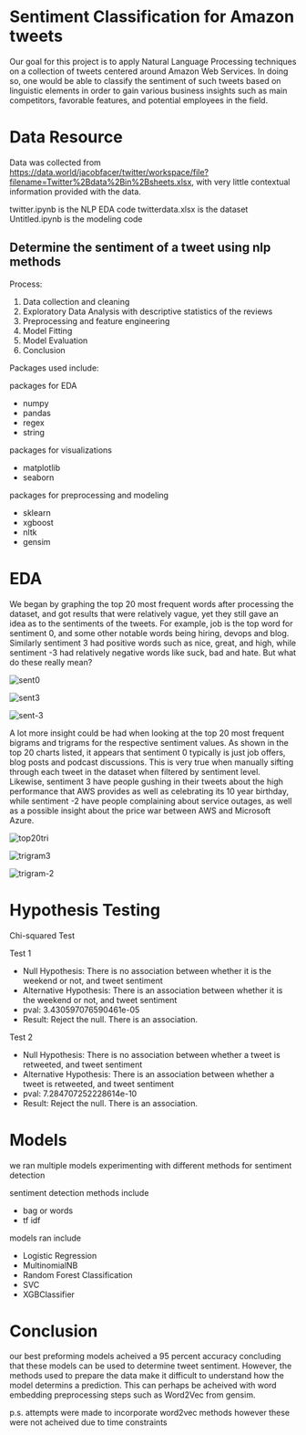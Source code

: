 # Sentiment Classification for Amazon tweets

Our goal for this project is to apply Natural Language Processing techniques on a collection of tweets centered around Amazon Web Services. In doing so, one would be able to classify the sentiment of such tweets based on linguistic elements in order to gain various business insights such as main competitors, favorable features, and potential employees in the field.

# Data Resource

Data was collected from https://data.world/jacobfacer/twitter/workspace/file?filename=Twitter%2Bdata%2Bin%2Bsheets.xlsx, with very little contextual information provided with the data.

twitter.ipynb is the NLP EDA code
twitterdata.xlsx is the dataset
Untitled.ipynb is the modeling code

## Determine the sentiment of a tweet using nlp methods

Process:
1. Data collection and cleaning
2. Exploratory Data Analysis with descriptive statistics of the reviews
3. Preprocessing and feature engineering
4. Model Fitting
5. Model Evaluation
6. Conclusion

Packages used include:
    
packages for EDA

   - numpy
   - pandas
   - regex
   - string

packages for visualizations

   - matplotlib
   - seaborn

packages for preprocessing and modeling

   - sklearn
   - xgboost
   - nltk
   - gensim
   
# EDA

We began by graphing the top 20 most frequent words after processing the dataset, and got results that were relatively vague, yet they still gave an idea as to the sentiments of the tweets. For example, job is the top word for sentiment 0, and some other notable words being hiring, devops and blog. Similarly sentiment 3 had positive words such as nice, great, and high, while sentiment -3 had relatively negative words like suck, bad and hate. But what do these really mean?

![sent0](/images/sent0.png)

![sent3](/images/sent3.png)

![sent-3](/images/sent-3.png)

A lot more insight could be had when looking at the top 20 most frequent bigrams and trigrams for the respective sentiment values. As shown in the top 20 charts listed, it appears that sentiment 0 typically is just job offers, blog posts and podcast discussions. This is very true when manually sifting through each tweet in the dataset when filtered by sentiment level. Likewise, sentiment 3 have people gushing in their tweets about the high performance that AWS provides as well as celebrating its 10 year birthday, while sentiment -2 have people complaining about service outages, as well as a possible insight about the price war between AWS and Microsoft Azure.

![top20tri](/images/top20trigram.png)

![trigram3](/images/trigramsent3.png)

![trigram-2](/images/trigramsent-2.png)

# Hypothesis Testing

Chi-squared Test

Test 1
- Null Hypothesis: There is no association between whether it is the weekend or not, and tweet sentiment
- Alternative Hypothesis: There is an association between whether it is the weekend or not, and tweet sentiment
- pval: 3.430597076590461e-05
- Result: Reject the null. There is an association.

Test 2
- Null Hypothesis: There is no association between whether a tweet is retweeted, and tweet sentiment
- Alternative Hypothesis: There is an association between whether a tweet is retweeted, and tweet sentiment
- pval: 7.284707252228614e-10
- Result: Reject the null. There is an association.

# Models

we ran multiple models experimenting with different methods for sentiment detection 

sentiment detection methods include 
 - bag or words
 - tf idf

models ran include
 - Logistic Regression
 - MultinomialNB
 - Random Forest Classification
 - SVC
 - XGBClassifier
 
# Conclusion

our best preforming models acheived a 95 percent accuracy concluding that these models can be used to determine tweet sentiment. However, the methods used to prepare the data make it difficult to understand how the model determins a prediction. This can perhaps be acheived with word embedding preprocessing steps such as Word2Vec from gensim.

p.s. attempts were made to incorporate word2vec methods however these were not acheived due to time constraints
